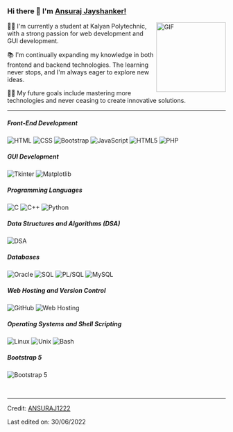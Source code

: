 ### Hi there 👋 I'm [Ansuraj Jayshanker!](https://github.com/ANSURAJ1222/ANSURAJ1222/)
<img align="right" alt="GIF" height="160px" src="https://media.giphy.com/media/Ah3zHH7hvsSB2/giphy.gif" />
👨‍💻 I'm currently a student at Kalyan Polytechnic, with a strong passion for web development and GUI development.

📚 I'm continually expanding my knowledge in both frontend and backend technologies. The learning never stops, and I'm always eager to explore new ideas.

💪🏼 My future goals include mastering more technologies and never ceasing to create innovative solutions.

---

##### Front-End Development

![HTML](https://img.shields.io/badge/-HTML-000000?style=flat&logo=html5)
![CSS](https://img.shields.io/badge/-CSS-000000?style=flat&logo=CSS3)
![Bootstrap](https://img.shields.io/badge/-Bootstrap-000000?style=flat&logo=bootstrap)
![JavaScript](https://img.shields.io/badge/-JavaScript-000000?style=flat&logo=javascript)
![HTML5](https://img.shields.io/badge/-HTML5-000000?style=flat&logo=html5)
![PHP](https://img.shields.io/badge/-PHP-000000?style=flat&logo=php)

##### GUI Development

![Tkinter](https://img.shields.io/badge/-Tkinter-000000?style=flat)
![Matplotlib](https://img.shields.io/badge/-Matplotlib-000000?style=flat)

##### Programming Languages

![C](https://img.shields.io/badge/-C-000000?style=flat&logo=c)
![C++](https://img.shields.io/badge/-C++-000000?style=flat&logo=c%2B%2B)
![Python](https://img.shields.io/badge/-Python-000000?style=flat&logo=python)

##### Data Structures and Algorithms (DSA)

![DSA](https://img.shields.io/badge/-DSA-000000?style=flat)

##### Databases

![Oracle](https://img.shields.io/badge/-Oracle-000000?style=flat)
![SQL](https://img.shields.io/badge/-SQL-000000?style=flat)
![PL/SQL](https://img.shields.io/badge/-PL/SQL-000000?style=flat)
![MySQL](https://img.shields.io/badge/-MySQL-000000?style=flat)

##### Web Hosting and Version Control

![GitHub](https://img.shields.io/badge/-GitHub-000000?style=flat&logo=github)
![Web Hosting](https://img.shields.io/badge/-Web%20Hosting-000000?style=flat)

##### Operating Systems and Shell Scripting

![Linux](https://img.shields.io/badge/-Linux-000000?style=flat)
![Unix](https://img.shields.io/badge/-Unix-000000?style=flat)
![Bash](https://img.shields.io/badge/-Bash-000000?style=flat)

##### Bootstrap 5

![Bootstrap 5](https://img.shields.io/badge/-Bootstrap%205-000000?style=flat&logo=bootstrap)

<br/>

---

Credit: [ANSURAJ1222](https://github.com/ANSURAJ1222)

Last edited on: 30/06/2022
